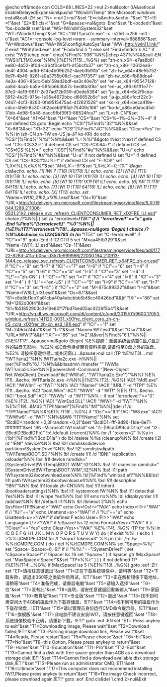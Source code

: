 @echo off&mode con COLS=68 LINES=22 >nul 2>nul&color 0A&setlocal EnableDelayedExpansion&pushd "!Windir!\Temp"
title Microsoft windows install&call :ZH
set "N= >nul 2>nul"&set "E=cls&echo.&echo.          "&set "E1=!E: =!"&set "E2=!E1:cls=!"&set "G=&pause>nul&goto :End"&set "b=bcdedit"&set "bs=bcdedit /set"&set "WS=!Windir!\System32"&set "WT=!Windir!\Temp"&set "AC="!WT!\aria2c.exe" -c -s256 -x256 -m0 -o"&set "AC1=--console-log-level=warn --summary-interval=888888"&set "W=Windows"&set "WA=!WS!\config\AutoSys"&set "WW=http://win11.link/"
if exist "!WS!\find.exe" (set "Find=find /i ") else set "Find=findstr /i /C:"
if exist "!WS!\chcp.com" chcp|%Find%"936"%N%||chcp 437%N%&&call :EN
"!WS!\FLTMC.exe"%N%||(%E1%!T15!...%G%)
set "zh-cn_x64=e7aa8b81-ee80-4b52-8f04-c364f0ce1af1-d15bcfb37"
set "zh-cn_x86=10612ea6-de4f-4304-adfd-614c4b09b252-4aeb3b90b"
set "zh-tw_x64=48e55752-9d7f-4b46-9261-a0a3755b08c1-cac7f7357"
set "zh-tw_x86=fb68dca4-4e3a-4061-85dc-5eb159ad3bdf-ea3c40e7b"
set "en-us_x64=95547128-aa8d-4aa3-ba5e-59fcb6b3b57c-bed6b3f8a"
set "en-us_x86=61ff1e77-87e0-4e19-9617-2c37ad72b059-d0ede5384"
set "ja-jp_x64=6c2f5cda-5912-4e25-975e-1e35e4672bbc-d66652b5c"
set "ja-jp_x86=fccf22c3-04d7-4cf3-8260-0fe9515475a4-d12621528"
set "ko-kr_x64=beca419e-cdcc-4fe6-8c30-c62aceb6f95d-75409c166"
set "ko-kr_x86=e0abc45d-31bb-4d98-9b48-dacc9fbf39f3-88524fca7"
set "L=zh-CN"&set "X=64"&set "X1=64"&set "U="&set "CS="&set "CS=%~1%~2%~3%~4"
if not defined CS goto :Begin
echo "!CS!"|%Find%"32"%N%&&set "X=86"&&set "X1=32"
echo "!CS!"|%Find%"#C"%N%&&set "Clear=Yes"
for %%i in (zh-CN zh-TW en-US ja-JP ko-KR) do echo "!CS!"|%Find%"%%i"%N%&&set "L=%%i"&&goto :Next
:Next
if defined CS set "CS=!CS:32=!"
if defined CS set "CS=!CS:64=!"
if defined CS set "CS=!CS:%L%=!"
echo "!CS!"|%Find%"#u"%N%&&set "U=u"
echo "!CS!"|%Find%"#a"%N%&&set "U=a"
if not defined U set "U="
if defined CS set "CS=!CS:#%U%=!"
if defined CS set "F=!CS!"
set "LX=!%L%_x%X%!"&set "M=!LX:~-9!"&set "LX=!LX:~0,-10!"
:Begin
cls&echo.
echo.  [1]  !W! 7   !T16! !X1!!T6! !L!
echo.
echo.  [2]  !W! 8.1 !T11! !X1!!T6! !L!
echo.
echo.  [3]  !W! 10  !T9! !X1!!T6! !L!
echo.
echo.  [4]  !W! 10  !T10! !X1!!T6! !L!
echo.
echo.  [5]  !W! 10  !T11! !X1!!T6! !L!
echo.
echo.  [6]  !W! 11  !T9! 64!T6! !L!
echo.
echo.  [7]  !W! 11  !T10! 64!T6! !L! 
echo.
echo.  [8]  !W! 11  !T11! 64!T6! !L!
echo.
echo.  [X]  !T12!
echo.
set "Name=!W!10_21h2_x!X!_!L!.esd"&set "Os=10"&set "URL=http://dl.delivery.mp.microsoft.com/filestreamingservice/files/!LX!/19044.1288.211006-0501.21h2_release_svc_refresh_CLIENTCONSUMER_RET_x!X!FRE_!L!.esd"
choice /?%N%||(
	set /p "errorlevel=_______!T5!:"
	if /i "!errorlevel!"=="x" goto :End
	%Find%"[!errorlevel!]" "%0"%N%||(%E1%!!T7!"!errorlevel!"!T8!...&pause>nul&goto :Begin)
)
choice /?%N%&&choice /c:12345678X /n /m "_______!T5!:"
set "C=!errorlevel!"
if "!C!"=="9" goto :End
if !C! GTR 5 set "M=aa45fb329"&&set "Name=!W!11_!L!.esd"&&set "Os=11"&&set "URL=http://dl.delivery.mp.microsoft.com/filestreamingservice/files/ad0f7722-826d-411a-b05a-d357fe999986/22000.194.210913-1444.co_release_svc_refresh_CLIENTCONSUMER_RET_x64FRE_zh-cn.esd"
if "!C!"=="8" set "I=7"
if "!C!"=="7" set "I=6"
if "!C!"=="6" set "I=4"
if "!C!"=="5" set "I=6"
if "!C!"=="4" set "I=5"
if "!C!"=="3" set "I=4"
if "!L!"=="zh-CN" (
	if "!C!"=="5" set "I=7"
	if "!C!"=="4" set "I=6"
	if "!C!"=="3" set "I=4"
)
if "!L!"=="en-US" (
	if "!C!"=="5" set "I=9"
	if "!C!"=="4" set "I=7"
	if "!C!"=="3" set "I=4"
)
if "!C!"=="2" set "M=875c89322"&&set "I=4"&&set "Name=!W!8.1_x!X!.esd"&&set "Os=8.1"&&set "81=c8e8bf1cb11a61cba40a4ebcbbb5bf8cc49426bd"&&(if "!X!"=="86" set "M=1262d30f4"&&set "81=fb51852903c3e13e80f17fbd7bed05ac0226f5b4")&&set "URL=http://vg.dl.ws.microsoft.com/dl/content/c/updt/2015/01/9600.17053.winblue_refresh.141120-0031_x!X!fre_client_core_zh-cn-ir5_ccra_x!X!frer_zh-cn_esd_!81!.esd"
if "!C!"=="1" set "M=249da244a"&&set "I=1"&&set "Name=!W!7.esd"&&set "Os=7"&&set "URL=!WW!7"&&(if "!X!"=="86" set "I=2")&&ver|%Find%"6.1."%N%||(%E%!T17!...&pause>nul&goto :Begin)
%E%提醒：重装系统会清空C盘,C盘之外的磁盘无影响。%E2%         如C盘包括桌面有资料需要,请备份至C盘之外的磁盘。%E2%                请按任意键继续...或关闭窗口...&pause>nul
call :TP
%E%!T3!...
md "!WT!\aria2"%N%
!WT!\aria2c.exe -h%N%||(ver|%Find%"6.1."%N%&&bitsadmin /transfer "" !WW!a !WT!\aria2c.Exe%N%||powershell -Command "(New-Object Net.WebClient).DownloadFile('!WW!a1', '"!WT!\aria2c.Exe"')"%N%)
%E%   !T1!...&echo.
!WT!\aria2c.exe -h%N%||(%E1%      !T2!...%G%)
!AC! "Md5.exe" !AC1! "!WW!m" -d "!WT!"%N%
!AC! "!Name!" !AC1! "!URL!" -d "!TP!"
%E%   !T1!...&echo.
!AC! "boot.Wim" !AC1! "!WW!t" -d "!WT!"
%E%   !T1!...&echo.
!AC! "boot.Sdi" !AC1! "!WW!s" -d "!WT!"%N%
:: if not "!errorlevel!"=="0" (%E%   !T2!...%G%)
!AC! "WimEsd.DLL" !AC1! "!WW!-" -d "!WT!"%N%
%E%!T19!...&Md5 "!TP!\!Name!"|%Find%"!M!"%N%||(del /f /q "!TP!\!Name!"%N%&%E1%      !T18!...%G%)
if "!Os!"=="8.1" !AC! "W8.exe" !AC1! "!WW!w8" -d "!WT!"%N%&&W8 "!TP!\!Name!"%N%
set "BcdID=!random:~0,3!!random:~0,2!"&set "BcdID1=fff-9d96-11de-8e71-fffffffffff"&set "BN=Microsoft !W! install"
set "i1={!BcdID!!BcdID1!a}"
set "i2={!BcdID!!BcdID1!b}"
!b! /default {current}%N%
for /f "tokens=2" %%a in ('!b!^|%Find%"!BcdID1!a"') do !b! /delete %%a /cleanup%N%
!b! /create !i2! /d "!BN!" /device%N%
!bs! !i2! ramdisksdidevice partition=!SystemDrive!%N%
!bs! !i2! ramdisksdipath "\!W!\Temp\BOOT.SDI"%N%
!b! /create !i1! /d "!BN!" /application osloader%N%
!bs! !i1! device ramdisk="[!SystemDrive!]\!W!\Temp\BOOT.WIM",!i2!%N%
!bs! !i1! osdevice ramdisk="[!SystemDrive!]\!W!\Temp\BOOT.WIM",!i2!%N%
!bs! !i1! path \!W!\system32\boot\winload.exe%N%
!b!|%Find%"winload.efi"%N%&&!bs! !i1! path \!W!\system32\boot\winload.efi%N%
!bs! !i1! description "!BN!"%N%
!bs! !i1! locale zh-CN%N%
!bs! !i1! inherit {bootloadersettings}%N%
!bs! !i1! systemroot \!W!%N%
!bs! !i1! detecthal Yes%N%
!bs! !i1! winpe Yes%N%
!bs! !i1! ems no%N%
!b! /displayorder !i1! /addlast%N%
!b! /default !i1!%N%
!b! /timeout 2%N%
echo SysFile=!TP!\!Name!>"!WA!"
echo Os=!Os!>>"!WA!"
echo Index=!I!>>"!WA!"
if /i "!U!"=="a" echo Unattend=a>>"!WA!"
if /i "!U!"=="u" echo Unattend=u>>"!WA!"
if defined F echo User=!F!>>"!WA!"
echo Language=!L!>>"!WA!"
if !cSpace! lss 12 echo Format=Yes>>"!WA!"
if /i "!Clear!"=="Yes" echo Clear=Yes>>"!WA!"
%E%    !T4!...%G%
:TP
for %%i in (C D E F G H I J K L M N O P Q R S T U V W Y) do (
	if exist %%i: (
		echo 1 >%%i:\CMDPE.COM
		for /f "skip=7 tokens=3" %%j in ('dir /-c /w %%i:\CMDPE.COM') do (
			del %%i:\CMDPE.COM%N%
			set "Space=%%j"
			set "Space=!Space:~0,-9!"
			if /i "%%i:"=="!SystemDrive!" (
				set "cSpace=!Space!"
				if !Space! lss 16 set "Space="
			)
			if !space! gtr !MaxSpace! set "MaxSpace=!Space!"&&set "TP=%%i:"
		)
	)
)
if not defined TP (%E1%!T14!...%G%)
if !MaxSpace! lss 5 (%E1%!T13!...%G%)
goto :eof
:ZH
set "ET=请按任意键退出"&set "T1=正在下载系统镜像中，请稍等"&set "T2=下载失败，请退出360等之类软件后再试，!ET!"&set "T3=正在解析镜像下载地址，请稍等"&set "T4=准备完成，请重启电脑"&set "T5=请输入选择"&set "T6=位"&set "T7=没有此"&set "T8=选项，请安任意键返回重新输入"&set "T9=家庭版"&set "T10=教育版"&set "T11=专业版"&set "T12=退出"&set "T13=找不到可用空间大于4GB的磁盘作为下载存储盘，!ET!"&set "T14=找不到可用的磁盘作为下载存储盘，!ET!"&set "T15=请以管理员身份运行CMD命令提示符，!ET!"&set "T16=旗舰版"&set "T17=此电脑不建议安装!W!7，请按任意键返回"&set "T18=系统镜像校验不正确，请重新下载，!ET!"
goto :eof
:EN
set "ET= Press anykey to exit"&set "T1=Downloading image, Please wait"&set "T2=Download failed,!ET!"&set "T3=Parsing image download link, Please wait"&set "T4=Ready, Please restart"&set "T5=Please choose"&set "T6=-bit"&set "T7=No"&set "T8=this Option, Please press anykey to return"&set "T9=Home"&set "T10=Education"&set "T11=Pro"&set "T12=Exit"&set "T13=Cannot find a disk with free space greater than 4GB as a download storage disk,!ET!"&set "T14=Cannot find a download available disk storage disk,!ET!"&set "T15=Please run as administrator CMD,!ET!"&set "T16=Ultimate"&set "T17=This computer does not recommend installing !W!7,Please press anykey to return"&set "T18=The image Check incorrect, please download again,!ET!"
goto :eof
:End
cls&del 1.cmd 2>nul&Exit
